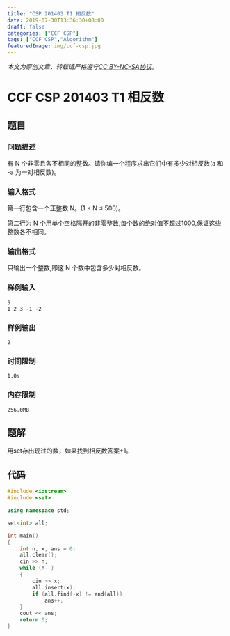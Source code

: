 ```yaml
---
title: "CSP 201403 T1 相反数"
date: 2019-07-30T13:36:30+08:00
draft: false
categories: ["CCF CSP"]
tags: ["CCF CSP","Algorithm"]
featuredImage: img/ccf-csp.jpg
---
```


*本文为原创文章，转载请严格遵守[CC BY-NC-SA协议](https://creativecommons.org/licenses/by-nc-sa/4.0/)。*

<!--more-->

# CCF CSP 201403 T1 相反数

## 题目

### 问题描述

有 N 个非零且各不相同的整数。请你编一个程序求出它们中有多少对相反数(a 和 -a 为一对相反数)。

### 输入格式

第一行包含一个正整数 N。(1 ≤ N ≤ 500)。

第二行为 N 个用单个空格隔开的非零整数,每个数的绝对值不超过1000,保证这些整数各不相同。

### 输出格式

只输出一个整数,即这 N 个数中包含多少对相反数。

### 样例输入

    5
    1 2 3 -1 -2

### 样例输出

	2

### 时间限制

	1.0s

### 内存限制

	256.0MB

## 题解

用set存出现过的数，如果找到相反数答案+1。

## 代码

```c++
#include <iostream>
#include <set>

using namespace std;

set<int> all;

int main()
{
    int n, x, ans = 0;
    all.clear();
    cin >> n;
    while (n--)
    {
        cin >> x;
        all.insert(x);
        if (all.find(-x) != end(all))
            ans++;
    }
    cout << ans;
    return 0;
}
```

